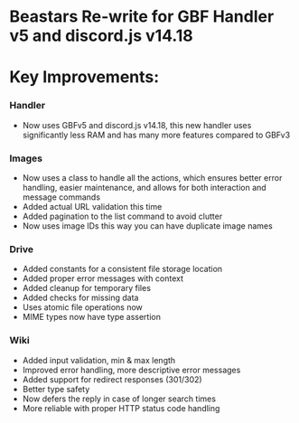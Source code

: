 # Beastars Re-write for GBF Handler v5 and discord.js v14.18

# Key Improvements:
### Handler
- Now uses GBFv5 and discord.js v14.18, this new handler uses significantly less RAM and has many more features compared to GBFv3

### Images
- Now uses a class to handle all the actions, which ensures better error handling, easier maintenance, and allows for both interaction and message commands
- Added actual URL validation this time
- Added pagination to the list command to avoid clutter
- Now uses image IDs this way you can have duplicate image names

### Drive 
- Added constants for a consistent file storage location
- Added proper error messages with context
- Added cleanup for temporary files
- Added checks for missing data
- Uses atomic file operations now
- MIME types now have type assertion

### Wiki
- Added input validation, min & max length
- Improved error handling, more descriptive error messages
- Added support for redirect responses (301/302)
- Better type safety
- Now defers the reply in case of longer search times
- More reliable with proper HTTP status code handling
